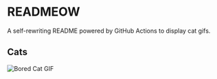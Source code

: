 # READMEOW

A self-rewriting README powered by GitHub Actions to display cat gifs.

## Cats

![Bored Cat GIF](https://media0.giphy.com/media/v1.Y2lkPTlhY2QwMmRhNm04OWliam0wMWlicDB0OXBocGpyd2dxazF0YXpsY3gwcnd1ejF3NCZlcD12MV9naWZzX3NlYXJjaCZjdD1n/mlvseq9yvZhba/200.gif)
